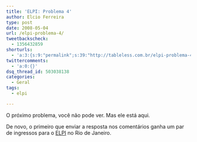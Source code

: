 ```yaml
---
title: 'ELPI: Problema 4'
author: Elcio Ferreira
type: post
date: 2008-05-04
url: /elpi-problema-4/
tweetbackscheck:
  - 1356432859
shorturls:
  - 'a:3:{s:9:"permalink";s:39:"http://tableless.com.br/elpi-problema-4";s:7:"tinyurl";s:26:"http://tinyurl.com/3wnk6z7";s:4:"isgd";s:19:"http://is.gd/13QkMp";}'
twittercomments:
  - 'a:0:{}'
dsq_thread_id: 503038138
categories:
  - Geral
tags:
  - elpi

---
```

O próximo problema, você não pode ver. Mas ele está aqui.<!-- Qual o nome da cor de fundo do Livro de Mozilla? -->


  
De novo, o primeiro que enviar a resposta nos comentários ganha um par de ingressos para o [ELPI][1] no Rio de Janeiro.

 [1]: http://www.locaweb.com.br/encontro/